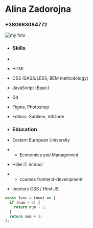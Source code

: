 # **Alina Zadorojna**
### +380683084772
![my foto](file:///Users/alinazadorojnaya/Desktop/cv.jpg)


* ### Skills
* 
* HTML
* CSS (SASS/LESS, BEM methodology)
* JavaScript (Basic)
* Git
* Figma, Photoshop
* Editors: Sublime, VSCode

* ### Education
* Eastern European University
* * Economics and Management
* Hillel IT School
* * courses frontend-development
* mentors CSS / Html JS





```javascript
const func = (num) => {
  if (num > 0) {
    return num - 1;
  }
  return num + 1;
};
```